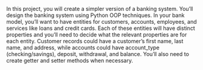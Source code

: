 In this project, you will create a simpler version of a banking system.
You’ll design the banking system using Python OOP techniques. In your bank model, you’ll
want to have entities for customers, accounts, employees, and services like loans and
credit cards. Each of these entities will have distinct properties and you’ll need to decide
what the relevant properties are for each entity.
Customer records could have a customer’s first name, last name, and address, while
accounts could have account_type (checking/savings), deposit, withdrawal, and balance.
You’ll also need to create getter and setter methods when necessary.
